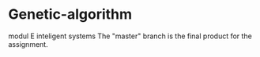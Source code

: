 # Genetic-algorithm
modul E inteligent systems
The "master" branch is the final product for the assignment. 

